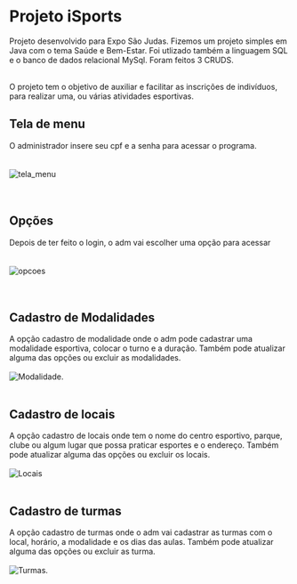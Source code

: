 # Projeto iSports
Projeto desenvolvido para Expo São Judas.
Fizemos um projeto simples em Java com o tema Saúde e Bem-Estar. Foi utlizado também a linguagem SQL e o banco de dados relacional MySql.
Foram feitos 3 CRUDS.</br> 

<br>O projeto tem o objetivo de auxiliar e facilitar as inscrições de indivíduos, para realizar uma, ou várias atividades esportivas.</br>




## Tela de menu
O administrador insere seu cpf e a senha para acessar o programa.
<br><br><br>![tela_menu](https://github.com/GustavoEvCardoso/iSports/assets/107882018/def844dd-c98d-4914-918e-199759adece2)</br></br></br>

## Opções
Depois de ter feito o login, o adm vai escolher uma opção para acessar
<br><br><br>![opcoes](https://github.com/GustavoEvCardoso/iSports/assets/107882018/fe33d965-2414-4c3c-97d1-f6342b4ca4cc)</br></br></br>

## Cadastro de Modalidades
A opção cadastro de modalidade onde o adm pode cadastrar uma modalidade esportiva, colocar o turno e a duração. Também pode atualizar alguma das opções ou excluir as modalidades.
<br><br>![Modalidade](https://github.com/GustavoEvCardoso/iSports/assets/107882018/bf434768-a731-43ee-8cf4-f5eefb6db28c).</br></br>

## Cadastro de locais
A opção cadastro de locais onde tem o nome do centro esportivo, parque, clube ou algum lugar que possa praticar esportes e o endereço.  Também pode atualizar alguma das opções ou excluir os locais.
<br><br>![Locais](https://github.com/GustavoEvCardoso/iSports/assets/107882018/304873b6-dd5c-4090-b450-ee75ac679ad9)
</br></br>


## Cadastro de turmas
A opção cadastro de turmas  onde o adm vai cadastrar as turmas com o local, horário, a modalidade e os dias das aulas.  Também pode atualizar alguma das opções ou excluir as turma.
<br><br>![Turmas](https://github.com/GustavoEvCardoso/iSports/assets/107882018/85fd9cd5-8360-4088-b22b-2ea9fca74cb0).</br></br>
